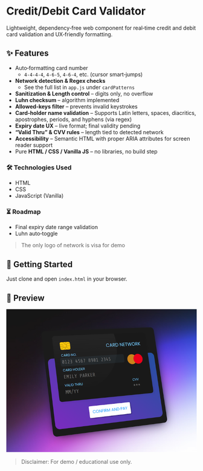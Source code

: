 # Credit/Debit Card Validator

Lightweight, dependency‑free web component for real‑time credit and debit card validation and UX‑friendly formatting.

## ✨ Features

- Auto‑formatting card number
  - `4‑4‑4‑4`, `4‑6‑5`, `4‑6‑4`, etc. (cursor smart‑jumps)
- **Network detection & Regex checks**
  - See the full list in `app.js` under `cardPatterns`
- **Sanitization & Length control** – digits only, no overflow
- **Luhn checksum** – algorithm implemented
- **Allowed‑keys filter** – prevents invalid keystrokes
- **Card‑holder name validation** – Supports Latin letters, spaces, diacritics, apostrophes, periods, and hyphens (via regex)
- **Expiry date UX** – live format; final validity pending
- **“Valid Thru” & CVV rules** – length tied to detected network
- **Accessibility** – Semantic HTML with proper ARIA attributes for screen reader support
- Pure **HTML / CSS / Vanilla JS** – no libraries, no build step

### 🛠️ Technologies Used

- HTML
- CSS
- JavaScript (Vanilla)

### ⏳ Roadmap

- Final expiry date range validation
- Luhn auto‑toggle

> The only logo of network is visa for demo

## 🚀 Getting Started

Just clone and open `index.html` in your browser.

## 📸 Preview

![Card Validate Screenshot](./screenshot.webp)

> Disclaimer: For demo / educational use only.
